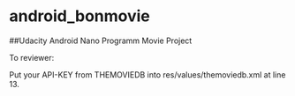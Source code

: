 # android_bonmovie
##Udacity Android Nano Programm Movie Project

To reviewer:

Put your API-KEY from THEMOVIEDB into res/values/themoviedb.xml at line 13.


